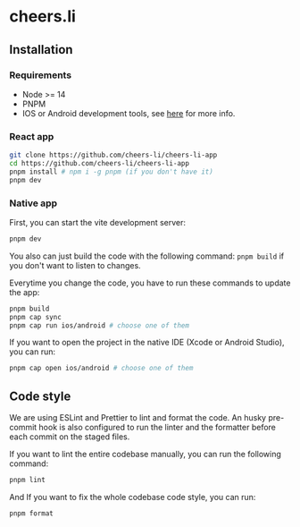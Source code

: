 # cheers.li

## Installation

### Requirements
* Node >= 14
* PNPM
* IOS or Android development tools, see [here](https://capacitorjs.com/docs/getting-started/environment-setup) for more info.

### React app
```bash
git clone https://github.com/cheers-li/cheers-li-app
cd https://github.com/cheers-li/cheers-li-app
pnpm install # npm i -g pnpm (if you don't have it)
pnpm dev
```

### Native app

First, you can start the vite development server:

```bash
pnpm dev
```

You also can just build the code with the following command: ```pnpm build``` if you don't want to listen to changes.

Everytime you change the code, you have to run these commands to update the app:

```bash
pnpm build
pnpm cap sync
pnpm cap run ios/android # choose one of them
```

If you want to open the project in the native IDE (Xcode or Android Studio), you can run:

```bash
pnpm cap open ios/android # choose one of them
```

## Code style

We are using ESLint and Prettier to lint and format the code. An husky pre-commit hook is also configured to run the linter and the formatter before each commit on the staged files.

If you want to lint the entire codebase manually, you can run the following command:

```bash
pnpm lint
```

And If you want to fix the whole codebase code style, you can run:

```bash
pnpm format
```
